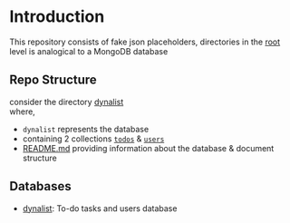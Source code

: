 # Introduction
This repository consists of fake json placeholders,
directories in the [root](https://github.com/JsonStore/apis) level is analogical to a MongoDB database


## Repo Structure
consider the directory [dynalist](./dynalist)<br/>
where,
- `dynalist` represents the database
- containing 2 collections [`todos`](./dynalist/todos.json) & [`users`](./dynalist/users.json)
- [README.md](./dynalist/README.md) providing information about the database & document structure


## Databases

- [dynalist](./dynalist): To-do tasks and users database